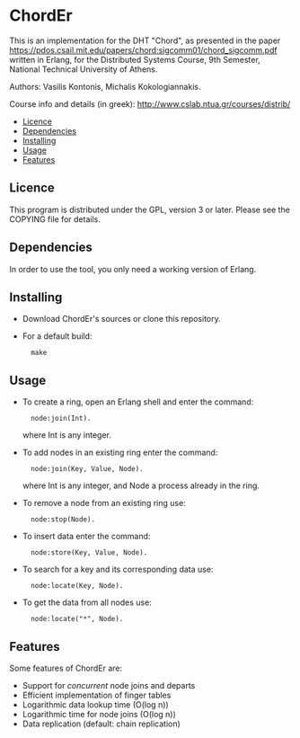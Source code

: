 ChordEr
=======

This is an implementation for the DHT "Chord", as presented in the paper https://pdos.csail.mit.edu/papers/chord:sigcomm01/chord_sigcomm.pdf written in Erlang, for the Distributed Systems Course,
9th Semester, National Technical University of Athens.


Authors: Vasilis Kontonis, Michalis Kokologiannakis.

Course info and details (in greek): http://www.cslab.ntua.gr/courses/distrib/

* [Licence](#licence)
* [Dependencies](#dependencies)
* [Installing](#installing)
* [Usage](#usage)
* [Features](#features)

Licence
-------

This program is distributed under the GPL, version 3 or later. Please see
the COPYING file for details.

Dependencies
------------

In order to use the tool, you only need a working version of Erlang.

Installing
----------

* Download ChordEr's sources or clone this repository.

* For a default build:

		make

Usage
-----

* To create a ring, open an Erlang shell and enter the command:

		node:join(Int).

	where Int is any integer.

* To add nodes in an existing ring enter the command:

		node:join(Key, Value, Node).

	where Int is any integer, and Node a process already in the ring.

* To remove a node from an existing ring use:

		node:stop(Node).

* To insert data enter the command:

		node:store(Key, Value, Node).

* To search for a key and its corresponding data use:

		node:locate(Key, Node).

* To get the data from all nodes use:

		node:locate("*", Node).


Features
--------

Some features of ChordEr are:

* Support for *concurrent* node joins and departs
* Efficient implementation of finger tables
* Logarithmic data lookup time (O(log n))
* Logarithmic time for node joins (O(log n))
* Data replication (default: chain replication)

